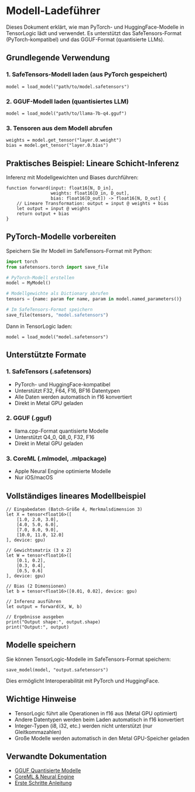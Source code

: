 # Modell-Ladeführer

Dieses Dokument erklärt, wie man PyTorch- und HuggingFace-Modelle in TensorLogic lädt und verwendet. Es unterstützt das SafeTensors-Format (PyTorch-kompatibel) und das GGUF-Format (quantisierte LLMs).

## Grundlegende Verwendung

### 1. SafeTensors-Modell laden (aus PyTorch gespeichert)

```tensorlogic
model = load_model("path/to/model.safetensors")
```

### 2. GGUF-Modell laden (quantisiertes LLM)

```tensorlogic
model = load_model("path/to/llama-7b-q4.gguf")
```

### 3. Tensoren aus dem Modell abrufen

```tensorlogic
weights = model.get_tensor("layer.0.weight")
bias = model.get_tensor("layer.0.bias")
```

## Praktisches Beispiel: Lineare Schicht-Inferenz

Inferenz mit Modellgewichten und Biases durchführen:

```tensorlogic
function forward(input: float16[N, D_in],
                 weights: float16[D_in, D_out],
                 bias: float16[D_out]) -> float16[N, D_out] {
    // Lineare Transformation: output = input @ weights + bias
    let output = input @ weights
    return output + bias
}
```

## PyTorch-Modelle vorbereiten

Speichern Sie Ihr Modell im SafeTensors-Format mit Python:

```python
import torch
from safetensors.torch import save_file

# PyTorch-Modell erstellen
model = MyModel()

# Modellgewichte als Dictionary abrufen
tensors = {name: param for name, param in model.named_parameters()}

# Im SafeTensors-Format speichern
save_file(tensors, "model.safetensors")
```

Dann in TensorLogic laden:

```tensorlogic
model = load_model("model.safetensors")
```

## Unterstützte Formate

### 1. SafeTensors (.safetensors)

- PyTorch- und HuggingFace-kompatibel
- Unterstützt F32, F64, F16, BF16 Datentypen
- Alle Daten werden automatisch in f16 konvertiert
- Direkt in Metal GPU geladen

### 2. GGUF (.gguf)

- llama.cpp-Format quantisierte Modelle
- Unterstützt Q4_0, Q8_0, F32, F16
- Direkt in Metal GPU geladen

### 3. CoreML (.mlmodel, .mlpackage)

- Apple Neural Engine optimierte Modelle
- Nur iOS/macOS

## Vollständiges lineares Modellbeispiel

```tensorlogic
// Eingabedaten (Batch-Größe 4, Merkmalsdimension 3)
let X = tensor<float16>([
    [1.0, 2.0, 3.0],
    [4.0, 5.0, 6.0],
    [7.0, 8.0, 9.0],
    [10.0, 11.0, 12.0]
], device: gpu)

// Gewichtsmatrix (3 x 2)
let W = tensor<float16>([
    [0.1, 0.2],
    [0.3, 0.4],
    [0.5, 0.6]
], device: gpu)

// Bias (2 Dimensionen)
let b = tensor<float16>([0.01, 0.02], device: gpu)

// Inferenz ausführen
let output = forward(X, W, b)

// Ergebnisse ausgeben
print("Output shape:", output.shape)
print("Output:", output)
```

## Modelle speichern

Sie können TensorLogic-Modelle im SafeTensors-Format speichern:

```tensorlogic
save_model(model, "output.safetensors")
```

Dies ermöglicht Interoperabilität mit PyTorch und HuggingFace.

## Wichtige Hinweise

- TensorLogic führt alle Operationen in f16 aus (Metal GPU optimiert)
- Andere Datentypen werden beim Laden automatisch in f16 konvertiert
- Integer-Typen (i8, i32, etc.) werden nicht unterstützt (nur Gleitkommazahlen)
- Große Modelle werden automatisch in den Metal GPU-Speicher geladen

## Verwandte Dokumentation

- [GGUF Quantisierte Modelle](gguf_quantization.md)
- [CoreML & Neural Engine](coreml_neural_engine.md)
- [Erste Schritte Anleitung](../claudedocs/getting_started.md)
